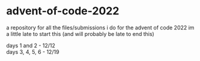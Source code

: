 # advent-of-code-2022
a repository for all the files/submissions i do for the advent of code 2022
im a little late to start this (and will probably be late to end this)

days 1 and 2 - 12/12 <br>
days 3, 4, 5, 6 - 12/19
